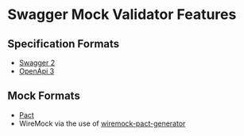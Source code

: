 # Swagger Mock Validator Features

## Specification Formats

- [Swagger 2](SWAGGER2.md)
- [OpenApi 3](OPENAPI3.md)

## Mock Formats

- [Pact](PACT.md)
- WireMock via the use of [wiremock-pact-generator](https://bitbucket.org/atlassian/wiremock-pact-generator)
